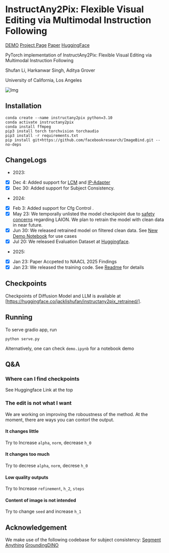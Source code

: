 # InstructAny2Pix: Flexible Visual Editing via Multimodal Instruction Following


[DEMO](http://170.106.137.89:8888)  [Project Page](http://homepage.jackli.org/projects/instructany2pix.html)  [Paper](https://arxiv.org/abs/2312.06738)  [HuggingFace](https://huggingface.co/jacklishufan/instructany2pix/tree/main)  

PyTorch implementation of InstructAny2Pix: Flexible Visual Editing via Multimodal Instruction Following

Shufan Li, Harkanwar Singh, Aditya Grover 

University of California, Los Angeles


![Img](assets/appendix1-3.png)
## Installation

```
conda create --name instructany2pix python=3.10
conda activate instructany2pix
conda install ffmpeg
pip3 install torch torchvision torchaudio
pip3 install -r requirements.txt
pip install git+https://github.com/facebookresearch/ImageBind.git --no-deps
```


## ChangeLogs
- 2023:
- [x] Dec 4: Added support for [LCM](https://github.com/luosiallen/latent-consistency-model) and [IP-Adapter](https://github.com/tencent-ailab/IP-Adapter)
- [x] Dec 30: Added support for Subject Consistency.
- 2024:
- [x] Feb 3: Added support for Cfg Control .
- [x] May 23: We temporally unlisted the model checkpoint due to [safety concerns](https://laion.ai/notes/laion-maintenance/) regarding LAION. We plan to retrain the model with clean data in near future.
- [x] Jun 30: We released retrained model on filtered clean data. See [New Demo Notebook](Demo-Retrained.ipynb) for use cases
- [x] Jul 20: We released Evaluation Dataset at [Huggingface](https://huggingface.co/datasets/jacklishufan/mm-instruct/tree/main).
- 2025:
- [x] Jan 23: Paper Accpeted to NAACL 2025 Findings
- [x] Jan 23: We released the training code. See  [Readme](scripts/train.md) for details

## Checkpoints

Checkpoints of Diffusion Model and LLM is available at [https://huggingface.co/jacklishufan/instructany2pix_retrained/].

<!-- ## Feb 3: Input Consistency

We add an new experimental hyperparameter in the demo which allows the user to contol the similarity between source image and results.

![Img](assets/Consistency.jpg) -->

<!-- 
## Dec 30: New checkpoints for subject consistency

We added an experimental feature that supports subject consistency. When this feature is enabled, the edited image will follow additional reference images in addition to the source image. To enable this feature, set `llm_folder="llm-instance"` when initializating the pipeline and pass in `subject_strength=0.7` in the foward pass. Any value larger than zero will do in practice. We recommend 0.6 or 0.7 for a reasonable performance. See more details in updated paper.

![Img](assets/subject.jpg) -->

<!-- 

## Dec 4: New diffusion models

We incroprate support for LCM and IP_Adapter. LCM can perform inference in just 4 step, while IP-Adapter improve generation quality in some circumstances. Below is a simple comparison

![Img](assets/diffusion_model.jpg) -->

## Running

To serve gradio app, run
```
python serve.py
```

Alternatively, one can check `demo.ipynb` for a notebook demo

## Q&A

### Where can I find checkpoints
See Huggingface Link at the top

### The edit is not what I want

We are working on improving the roboustness of the method. At the moment, there are ways you can contorl the output.

#### It changes little
Try to Increase `alpha`, `norm`, decrease `h_0`

#### It changes too much
Try to decrese `alpha`, `norm`, decrese `h_0`

#### Low quality outputs
Try to Increase `refinement`, `h_2`, `steps`

#### Content of image is not intended
Try to change `seed` and increase `h_1`



## Acknowledgement

We make use of the following codebase for subject consistency:
[Segment Anything](https://github.com/facebookresearch/segment-anything)
[GroundingDINO](https://github.com/IDEA-Research/GroundingDINO)
